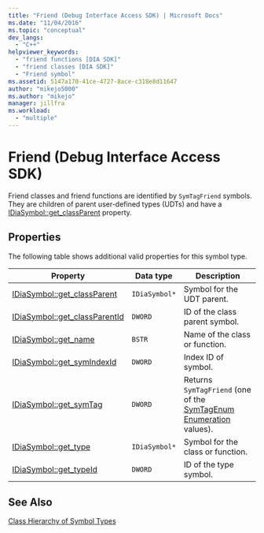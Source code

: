 ```yaml
---
title: "Friend (Debug Interface Access SDK) | Microsoft Docs"
ms.date: "11/04/2016"
ms.topic: "conceptual"
dev_langs: 
  - "C++"
helpviewer_keywords: 
  - "friend functions [DIA SDK]"
  - "friend classes [DIA SDK]"
  - "Friend symbol"
ms.assetid: 5147a170-41ce-4727-8ace-c318e8d11647
author: "mikejo5000"
ms.author: "mikejo"
manager: jillfra
ms.workload: 
  - "multiple"
---
```

# Friend (Debug Interface Access SDK)
Friend classes and friend functions are identified by `SymTagFriend` symbols. They are children of parent user-defined types (UDTs) and have a [IDiaSymbol::get_classParent](../../debugger/debug-interface-access/idiasymbol-get-classparent.md) property.  
  
## Properties  
 The following table shows additional valid properties for this symbol type.  
  
|Property|Data type|Description|  
|--------------|---------------|-----------------|  
|[IDiaSymbol::get_classParent](../../debugger/debug-interface-access/idiasymbol-get-classparent.md)|`IDiaSymbol*`|Symbol for the UDT parent.|  
|[IDiaSymbol::get_classParentId](../../debugger/debug-interface-access/idiasymbol-get-classparentid.md)|`DWORD`|ID of the class parent symbol.|  
|[IDiaSymbol::get_name](../../debugger/debug-interface-access/idiasymbol-get-name.md)|`BSTR`|Name of the class or function.|  
|[IDiaSymbol::get_symIndexId](../../debugger/debug-interface-access/idiasymbol-get-symindexid.md)|`DWORD`|Index ID of symbol.|  
|[IDiaSymbol::get_symTag](../../debugger/debug-interface-access/idiasymbol-get-symtag.md)|`DWORD`|Returns `SymTagFriend` (one of the [SymTagEnum Enumeration](../../debugger/debug-interface-access/symtagenum.md) values).|  
|[IDiaSymbol::get_type](../../debugger/debug-interface-access/idiasymbol-get-type.md)|`IDiaSymbol*`|Symbol for the class or function.|  
|[IDiaSymbol::get_typeId](../../debugger/debug-interface-access/idiasymbol-get-typeid.md)|`DWORD`|ID of the type symbol.|  
  
## See Also  
 [Class Hierarchy of Symbol Types](../../debugger/debug-interface-access/class-hierarchy-of-symbol-types.md)